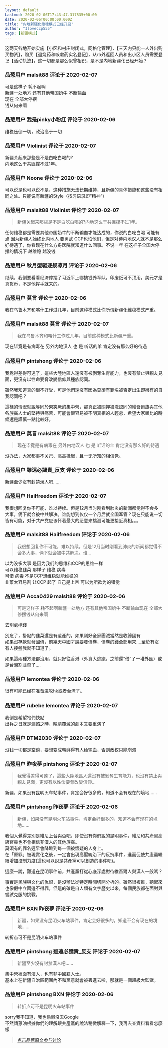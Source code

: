 ```yaml
---
layout: default
Lastmod: 2020-02-06T17:43:47.317835+00:00
date: 2020-02-06T00:00:00.000Z
title: "内地新疆化维稳模式已经开启"
author: "Iloveccp555"
tags: [新疆模式]
---
```


这两天各地开始实施【小区和村庄封闭式，网格化管理】，【三天内只能一人外出购买物资】，购买【退烧药和咳嗽药实名登记】，从市外返回人员和出小区人员需要登记【活动轨迹】，这一切都是那么似曾相识，是不是内地新疆化已经开始？

            
### 品葱用户 **malsit88** 评论于 2020-02-07
        
可是这样子 耗不起啊  
新疆一处地方 还有其他帝国奶牛 不断输血  
现在 全部大停摆  
钱从何来啊
        


            
### 品葱用户 **我是pinky小粉红** 评论于 2020-02-06
        
维稳压倒一切，政治高于一切
        


            
### 品葱用户 **Violinist** 评论于 2020-02-07
        
新疆关起来那些是不是白吃白喝的?  
内地这么干共匪撑不过1年。
        


            
### 品葱用户 **Noone** 评论于 2020-02-06
        
可以说是也可以说不是，这种措施无法长期维持，且新疆的具体措施和这些没有相同之处。只能说有新疆的Style（按习语录即“精神”）
        


            
### 品葱用户 **malsit88 Violinist** 评论于 2020-02-07
        
> 新疆关起来那些是不是白吃白喝的?内地这么干共匪撑不过1年。

  
任何维稳都是需要其他帝国奶牛的不断输血才能达成的，你说的白吃白喝 可能有点 因为新疆人始终比内地人 要勇武 CCP也怕他们，但是对待内地汉人就不是那么好待遇了，你看现在什么方舟医院就知道什么回事。不说一年 在这样子全国大停摆的情况下 越维稳 越没钱
        


            
### 品葱用户 **秋月型驱逐舰凉月** 评论于 2020-02-06
        
继续，我倒要看看经济停摆了习近平上哪搞钱养军队。印废纸可不顶用，美元才是真货币，不是他挥手就来的。
        


            
### 品葱用户 **莫言** 评论于 2020-02-06
        
我在乌鲁木齐和喀什工作过几年，目前这种模式比你所谓新疆化维稳模式严重。
        


            
### 品葱用户 **malsit88 莫言** 评论于 2020-02-07
        
> 我在乌鲁木齐和喀什工作过几年，目前这种模式比新疆严重。

  
现在毕竟是有病毒在 另外内地汉人 也 是 听话的羊 肯定没有那么好的待遇
        


            
### 品葱用户 **pintshong** 评论于 2020-02-06
        
我覺得差得可遠了，這些大陸地區人還沒有被剝奪生育能力，也沒有禁止與親友見面，更沒有以性命要脅改變信仰與種族認同。  
  
雖然我知道真的很不好受，可是他們還沒有因為莫須有罪名被否定出生即擁有的自我認同吧？  
  
這樣的情況就說等同於東突厥的集中營，那真正被關押被洗認同的維吾爾族與其他各族裔人士的堅持與痛苦，可能會很容易被不明真相的人輕忽，希望大家類比的時候還是謹慎一點比較好。
        


            
### 品葱用户 **莫言 malsit88** 评论于 2020-02-07
        
> 现在毕竟是有病毒在 另外内地汉人 也 是 听话的羊 肯定没有那么好的待遇

  
没办法，大家都事不关己、高高挂起，且一无所知的相信党。
        


            
### 品葱用户 **雖遠必譴責_反支** 评论于 2020-02-06
        
新疆至少沒有封禁漢人吧……
        


            
### 品葱用户 **Hailfreedom** 评论于 2020-02-07
        
我很想回复你不可能，难以持续。但是12月当时刚看到肺炎的新闻都觉得不会多大事，俩下就会被中共解决。谁能想到仅仅一个月后就全国军管？现在只能说一切皆有可能，对于共产党应该怀着最大的恶意来揣测可能更接近真相。。。
        


            
### 品葱用户 **malsit88 Hailfreedom** 评论于 2020-02-06
        
> 我很想回复你不可能，难以持续。但是12月当时刚看到肺炎的新闻都觉得不会多大事，俩下就会被中共解决。谁...

  
以为没多大事 是因为我们的思维和CCP的思维一样  
可以维稳韭菜 那样子 维稳 病毒  
可惜 病毒 不是CCP想维稳就能维稳的  
韭菜太容易割 让CCP 起了 自己是上帝 可以为所欲为的错觉
        


            
### 品葱用户 **Acca0429 malsit88** 评论于 2020-02-06
        
> 可是这样子 耗不起啊新疆一处地方 还有其他帝国奶牛 不断输血现在 全部大停摆钱从何来啊

  
去別處挖錢  
  
別忘了，掛點的韭菜還是有遺產的，如果剛好全家團滅當然是收歸國有  
如果沒存款就發國債，前幾天中國才說要發債卷，債卷的錢全部用來....至於有沒有人接盤我就不知道了。  
  
如果這兩種方法都沒用，就只好往香港（外資大逃跑，之前還“借”了一堆外匯）或是台灣割韭菜了....
        


            
### 品葱用户 **lemontea** 评论于 2020-02-06
        
很有可能已经在准备进攻hk或者台湾了。
        


            
### 品葱用户 **rubebe lemontea** 评论于 2020-02-07
        
我倒是希望牠們快點  
出兵之日就是漏餡之時，晚清覆滅的劇本又要重演了
        


            
### 品葱用户 **DTM2030** 评论于 2020-02-07
        
没钱一切都是空谈，要想变成朝鲜得有人给输血，否则政权只能崩溃
        


            
### 品葱用户 **昨夜夢 pintshong** 评论于 2020-02-07
        
> 我覺得差得可遠了，這些大陸地區人還沒有被剝奪生育能力，也沒有禁止與親友見面，更沒有以性命要脅改變信仰...

  
新疆，如果没有昆明火车站事件，肯定会好很多的，知道不会有现在的境地……
        


            
### 品葱用户 **pintshong 昨夜夢** 评论于 2020-02-06
        
> 新疆，如果没有昆明火车站事件，肯定会好很多的，知道不会有现在的境地……

  
我個人覺得差別是維尼上台與否吧，即使沒有你們說的昆明事件，維尼和共產黨高級官員也不會相信非漢人的其他族裔。  
莫須有的罪名遲早會降臨到每一個被懷疑的人身上。  
在「原罪」被現實化之後，一定會出現高壓統治下的反抗事件，進而促使共產黨繼續增加控制力度(這也可以說是共產黨可以創造的事件吧)。  
  
這麼一說，難道在昆明事件前，共產黨打從心底深處對待維吾爾人與漢人一般嗎？  
  
事實是民族與文化的仇恨，是沒辦法從特定時間切開分析的。雖然很複雜，聽起來也像假中立兩邊不得罪，但這的確是自人類有文字歷史以來，每個民族都在面對與嘗試克服的挑戰。
        


            
### 品葱用户 **BXN 昨夜夢** 评论于 2020-02-06
        
> 新疆，如果没有昆明火车站事件，肯定会好很多的，知道不会有现在的境地……

  
转折点可不是昆明火车站事件
        


            
### 品葱用户 **pintshong 雖遠必譴責_反支** 评论于 2020-02-07
        
> 新疆至少沒有封禁漢人吧……

  
集中營裡面有漢人，也有非中國籍人士。  
基本上在新疆自治區範圍內不和黨意就會被丟進去啦，那就是一個超級大監獄。
        


            
### 品葱用户 **pintshong BXN** 评论于 2020-02-06
        
> 转折点可不是昆明火车站事件

  
sorry我不知道，我也偷懶沒去Google  
不然請蔥油根據你們的理解跟共產黨的說法稍微解釋一下，我再去查資料看看怎麼樣
        






> [点击品葱原文参与讨论](https://pincong.rocks/article/13872)

